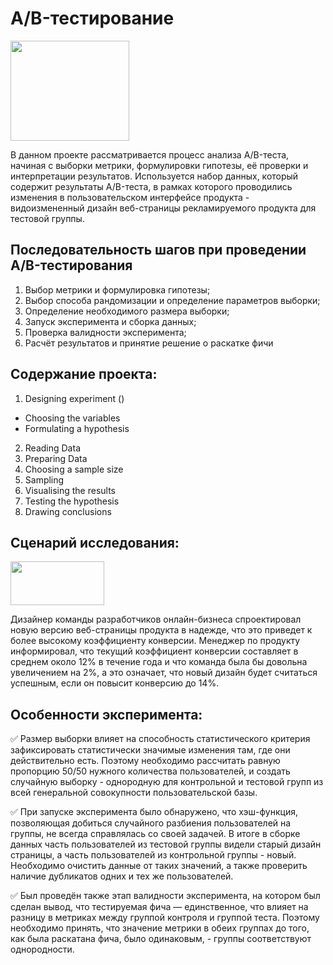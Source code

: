 # A/B-тестирование
<img src="https://sun9-21.userapi.com/impg/upsCMeoNHlb41xOHCuTEnFEj1jqym-aJVHp3bQ/2zTjBdqA7u4.jpg?size=805x805&quality=96&sign=2fca657367331c11eacd9fb43c948f2f&type=album" width="190" height="160">       

 В данном проекте рассматривается процесс анализа A/B-теста, начиная с выборки метрики, формулировки гипотезы, её проверки и интерпретации результатов. Используется набор данных, который содержит результаты A/B-теста, в рамках которого проводились изменения в пользовательском интерфейсе продукта - видоизмененный дизайн веб-страницы рекламируемого продукта для тестовой группы. 

## Последовательность шагов при проведении A/B-тестирования
1) Выбор метрики и формулировка гипотезы;   
2) Выбор способа рандомизации и определение параметров выборки;    
3) Определение необходимого размера выборки;    
4) Запуск эксперимента и сборка данных;    
5) Проверка валидности эксперимента;    
6) Расчёт результатов и принятие решение о раскатке фичи  

 ## Содержание проекта:

1. Designing experiment ()
-  Choosing the variables
-  Formulating a hypothesis

2. Reading Data     
3. Preparing Data     
4. Choosing a sample size      
5. Sampling    
6. Visualising the results     
7. Testing the hypothesis      
8. Drawing conclusions          

## Cценарий исследования:
<img src="https://projectriskcoach.com/wp-content/uploads/2022/04/Monitor-Risks-1.jpg" width="150" height="70"> 

Дизайнер команды разработчиков онлайн-бизнеса спроектировал новую версию веб-страницы продукта в надежде, что это приведет к более высокому коэффициенту конверсии. Менеджер по продукту информировал, что текущий коэффициент конверсии составляет в среднем около 12% в течение года и что команда была бы довольна увеличением на 2%, а это означает, что новый дизайн будет считаться успешным, если он повысит конверсию до 14%.

## Особенности эксперимента:
:white_check_mark:  Размер выборки влияет на способность статистического критерия зафиксировать статистически значимые изменения там, где они действительно есть. Поэтому необходимо рассчитать равную пропорцию 50/50 нужного количества пользователей, и создать случайную выборку - однородную для контрольной и тестовой групп из всей генеральной совокупности пользовательской базы. 

:white_check_mark:   При запуске эксперимента было обнаружено, что хэш-функция, позволяющая добиться случайного разбиения пользователей на группы, не всегда справлялась со своей задачей. В итоге в сборке данных часть пользователей из тестовой группы видели старый дизайн страницы, а часть пользователей из контрольной группы - новый. Необходимо очистить данные от таких значений, а также проверить наличие дубликатов одних и тех же пользователей.

:white_check_mark:  Был проведён также этап валидности эксперимента, на котором был сделан вывод, что тестируемая фича — единственное, что влияет на разницу в метриках между группой контроля и группой теста. Поэтому необходимо принять, что значение метрики в обеих группах до  того, как была раскатана фича, было одинаковым, - группы соответствуют однородности.

